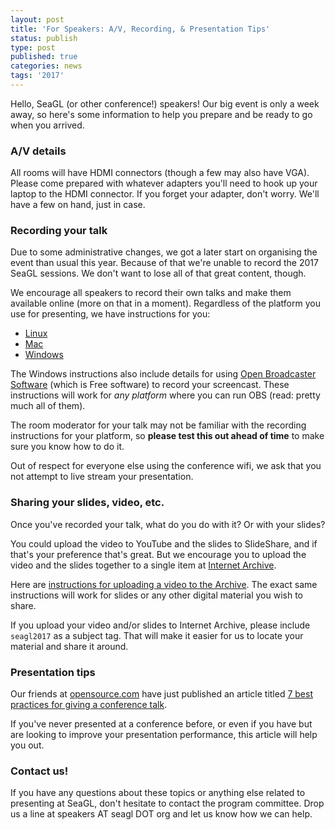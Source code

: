 ```yaml
---
layout: post
title: 'For Speakers: A/V, Recording, & Presentation Tips'
status: publish
type: post
published: true
categories: news
tags: '2017'
---
```


Hello, SeaGL (or other conference!) speakers! Our big event is only a week away, so here's some information to help you prepare and be ready to go when you arrived.

### A/V details

All rooms will have HDMI connectors (though a few may also have VGA). Please come prepared with whatever adapters you'll need to hook up your laptop to the HDMI connector. If you forget your adapter, don't worry. We'll have a few on hand, just in case.

### Recording your talk

Due to some administrative changes, we got a later start on organising the event than usual this year. Because of that we're unable to record the 2017 SeaGL sessions. We don't want to lose all of that great content, though.

We encourage all speakers to record their own talks and make them available online (more on that in a moment). Regardless of the platform you use for presenting, we have instructions for you:

* [Linux](https://opensource.com/business/15/11/how-record-screencasts)
* [Mac](https://anonymoushash.vmbrasseur.com/2016/12/04/how-to-record-a-presentation-screencast-video-using-quicktime/)
* [Windows](https://www.howtogeek.com/183231/how-to-record-your-desktop-and-create-a-screencast-on-windows/) 

The Windows instructions also include details for using [Open Broadcaster Software](https://obsproject.com/) (which is Free software) to record your screencast. These instructions will work for _any platform_ where you can run OBS (read: pretty much all of them).

The room moderator for your talk may not be familiar with the recording instructions for your platform, so **please test this out ahead of time** to make sure you know how to do it.

Out of respect for everyone else using the conference wifi, we ask that you not attempt to live stream your presentation.

### Sharing your slides, video, etc.

Once you've recorded your talk, what do you do with it? Or with your slides? 

You could upload the video to YouTube and the slides to SlideShare, and if that's your preference that's great. But we encourage you to upload the video and the slides together to a single item at [Internet Archive](https://archive.org).

Here are [instructions for uploading a video to the Archive](https://anonymoushash.vmbrasseur.com/2016/07/25/uploading-a-video-to-internet-archive/). The exact same instructions will work for slides or any other digital material you wish to share.

If you upload your video and/or slides to Internet Archive, please include `seagl2017` as a subject tag. That will make it easier for us to locate your material and share it around.

### Presentation tips

Our friends at [opensource.com](https://opensource.com) have just published an article titled [7 best practices for giving a conference talk](https://opensource.com/article/17/9/7-best-practices-giving-conference-talk).

If you've never presented at a conference before, or even if you have but are looking to improve your presentation performance, this article will help you out.

### Contact us!

If you have any questions about these topics or anything else related to presenting at SeaGL, don't hesitate to contact the program committee. Drop us a line at speakers AT seagl DOT org and let us know how we can help.
